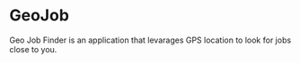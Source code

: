 # GeoJob
Geo Job Finder is an application that levarages GPS location to look for jobs close to you. 
